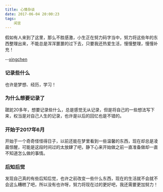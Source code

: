 ```yaml
---
title: 心情杂谈
date: 2017-06-04 20:00:23
tags:
    闲言
---
```


假如有人来到了这里，那么不胜感激，小生正在努力码字当中，努力将这些年的东西整理出来，不能总是浑浑噩噩的过下去，只要我还热爱生活，慢慢整理，慢慢补充！



--[xingchen](https://chaiyunhao.github.io/)

### 记录些什么

也许是梦想、经历，学习！

### 为什么想要记录了

蹉跎20多年，想要记录些什么，总是感觉无从记录，但是将自己的一些想法写下来，权当是对自己人生的记录，也许是以后的回忆也是不错的。

### 开始于2017年6月
开始于一个奇奇怪怪得日子，以前还能在梦里看到一些温馨的东西，现在却总是凌晨惊醒，可能是这段时间过的太放肆了吧，静下心来开始做之前一直准备做却一直不知道怎么做的事情。


### 后知后觉

发现自己真的有些后知后觉，也许之前改变一些什么东西，现在的生活就不会就不会这么糟糕了吧，所以没有也许呀，努力将现在过的更好吧，我还需要更加努力！
